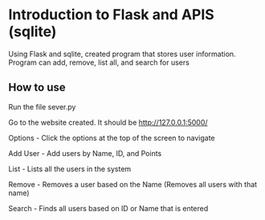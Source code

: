
# Introduction to Flask and APIS (sqlite)

Using Flask and sqlite, created program that stores user information. Program can add, remove, list all, and search for users




## How to use

Run the file sever.py

Go to the website created. It should be http://127.0.0.1:5000/

Options - Click the options at the top of the screen to navigate

Add User - Add users by Name, ID, and Points

List - Lists all the users in the system

Remove - Removes a user based on the Name (Removes all users with that name)

Search - Finds all users based on ID or Name that is entered